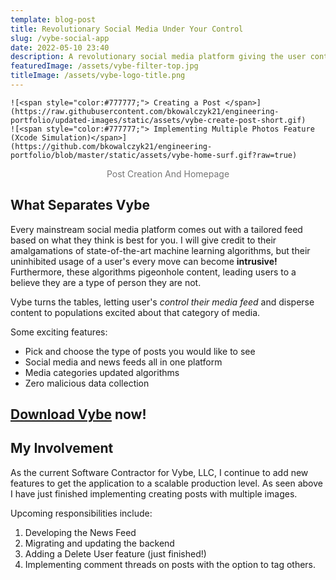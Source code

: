```yaml
---
template: blog-post
title: Revolutionary Social Media Under Your Control
slug: /vybe-social-app
date: 2022-05-10 23:40
description: A revolutionary social media platform giving the user control of their feeds
featuredImage: /assets/vybe-filter-top.jpg
titleImage: /assets/vybe-logo-title.png
---
```


```grid|2|
![<span style="color:#777777;"> Creating a Post </span>](https://raw.githubusercontent.com/bkowalczyk21/engineering-portfolio/updated-images/static/assets/vybe-create-post-short.gif)
![<span style="color:#777777;"> Implementing Multiple Photos Feature (Xcode Simulation)</span>](https://github.com/bkowalczyk21/engineering-portfolio/blob/master/static/assets/vybe-home-surf.gif?raw=true)
```
<center><span style="color:#777777;"> Post Creation And Homepage </span></center>

## What Separates Vybe

Every mainstream social media platform comes out with a tailored feed based on what they think is best for you. I will give credit to their amalgamations of state-of-the-art machine learning algorithms, but their uninhibited usage of a user's every move can become **intrusive!** Furthermore, these algorithms pigeonhole content, leading users to a believe they are a type of person they are not. 

Vybe turns the tables, letting user's _control their media feed_ and disperse content to populations excited about that category of media. 

Some exciting features:
 - Pick and choose the type of posts you would like to see
 - Social media and news feeds all in one platform
 - Media categories updated algorithms
 - Zero malicious data collection

## **[<ins> Download Vybe</ins>](https://apps.apple.com/us/app/vybe-social/id1574283636)** now!

## My Involvement

As the current Software Contractor for Vybe, LLC, I continue to add new features to get the application to a scalable production level. As seen above I have just finished implementing creating posts with multiple images. 

Upcoming responsibilities include:
1. Developing the News Feed
2. Migrating and updating the backend
3. Adding a Delete User feature (just finished!)
4. Implementing comment threads on posts with the option to tag others.
